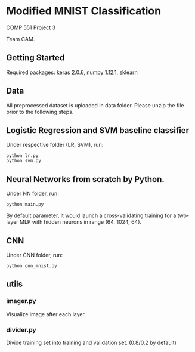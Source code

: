 # Modified MNIST Classification
COMP 551 Project 3

Team CAM.


## Getting Started
Required packages: [keras 2.0.6](https://keras.io/), [numpy 1.12.1](http://www.numpy.org/), [sklearn](http://scikit-learn.org/stable/)

## Data
All preprocessed dataset is uploaded in data folder. Please unzip the file prior to the following steps.

## Logistic Regression and SVM baseline classifier
Under respective folder (LR, SVM), run:
```
python lr.py
python svm.py
```
## Neural Networks from scratch by Python.
Under NN folder, run:
```
python main.py
```
By default parameter, it would launch a cross-validating training for a two-layer MLP with hidden neurons in range (64, 1024, 64).


## CNN
Under CNN folder, run:
```
python cnn_mnist.py
```

## utils
### imager.py
Visualize image after each layer.
### divider.py
Divide training set into training and validation set. (0.8/0.2 by default)
